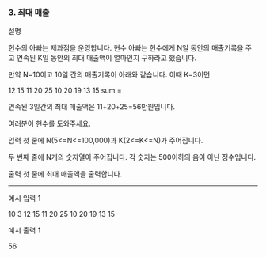### 3. 최대 매출

설명

현수의 아빠는 제과점을 운영합니다. 현수 아빠는 현수에게 N일 동안의 매출기록을 주고 연속된 K일 동안의 최대 매출액이 얼마인지 구하라고 했습니다.

만약 N=10이고 10일 간의 매출기록이 아래와 같습니다. 이때 K=3이면

12 15 11 20 25 10 20 19 13 15
sum = 

연속된 3일간의 최대 매출액은 11+20+25=56만원입니다.

여러분이 현수를 도와주세요.


입력
첫 줄에 N(5<=N<=100,000)과 K(2<=K<=N)가 주어집니다.

두 번째 줄에 N개의 숫자열이 주어집니다. 각 숫자는 500이하의 음이 아닌 정수입니다.


출력
첫 줄에 최대 매출액을 출력합니다.

<hr>

예시 입력 1 

10 3
12 15 11 20 25 10 20 19 13 15

예시 출력 1

56